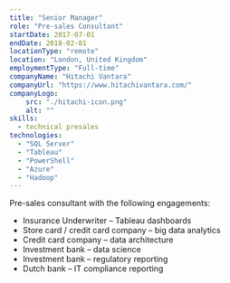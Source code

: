 ```yaml
---
title: "Senior Manager"
role: "Pre-sales Consultant"
startDate: 2017-07-01
endDate: 2018-02-01
locationType: "remote"
location: "London, United Kingdom"
employmentType: "Full-time"
companyName: "Hitachi Vantara"
companyUrl: "https://www.hitachivantara.com/"
companyLogo:
    src: "./hitachi-icon.png"
    alt: ""
skills:
  - technical presales
technologies:
  - "SQL Server"
  - "Tableau"
  - "PowerShell"
  - "Azure"
  - "Hadoop"
---
```

Pre-sales consultant with the following engagements:

- Insurance Underwriter – Tableau dashboards
- Store card / credit card company – big data analytics
- Credit card company – data architecture
- Investment bank – data science
- Investment bank – regulatory reporting
- Dutch bank – IT compliance reporting
